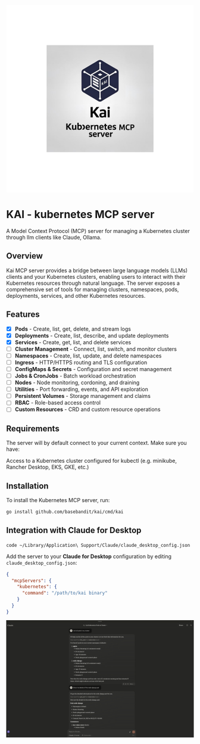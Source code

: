 <p align="center">
  <img src="./kai.jpg" alt="Kai Logo">
</p>

# KAI - kubernetes MCP server

A Model Context Protocol (MCP) server for managing a Kubernetes cluster through llm clients like Claude, Ollama.

## Overview

Kai MCP server provides a bridge between large language models (LLMs) clients and your Kubernetes clusters, enabling users to interact with their Kubernetes resources through natural language. The server exposes a comprehensive set of tools for managing clusters, namespaces, pods, deployments, services, and other Kubernetes resources.

## Features

- [x] **Pods** - Create, list, get, delete, and stream logs
- [x] **Deployments** - Create, list, describe, and update deployments
- [x] **Services** - Create, get, list, and delete services
- [ ] **Cluster Management** - Connect, list, switch, and monitor clusters
- [ ] **Namespaces** - Create, list, update, and delete namespaces
- [ ] **Ingress** - HTTP/HTTPS routing and TLS configuration
- [ ] **ConfigMaps & Secrets** - Configuration and secret management
- [ ] **Jobs & CronJobs** - Batch workload orchestration
- [ ] **Nodes** - Node monitoring, cordoning, and draining
- [ ] **Utilities** - Port forwarding, events, and API exploration
- [ ] **Persistent Volumes** - Storage management and claims
- [ ] **RBAC** - Role-based access control
- [ ] **Custom Resources** - CRD and custom resource operations

## Requirements 
The server will by default connect to your current context. Make sure you have:  

Access to a Kubernetes cluster configured for kubectl (e.g. minikube, Rancher Desktop,  EKS, GKE, etc.)

## Installation

To install the Kubernetes MCP server, run:

```sh
go install github.com/basebandit/kai/cmd/kai
```

## Integration with Claude for Desktop

`code ~/Library/Application\ Support/Claude/claude_desktop_config.json`

Add the server to your **Claude for Desktop** configuration by editing `claude_desktop_config.json`:

```json
{
  "mcpServers": {
    "kubernetes": {
      "command": "/path/to/kai binary"
    }
  }
}
```


![Kubernetes MCP Server](./claude_desktop.png)